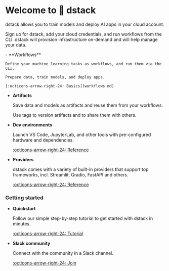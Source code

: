 # Welcome to 🧬 dstack

dstack allows you to train models and deploy AI apps in your cloud account.

Sign up for dstack, add your cloud credentials, and run workflows from the CLI.
dstack will provision infrastructure on-demand and will help manage your data.

[//]: # (TODO: Add links to the cards below)

<div class="grid cards" markdown>
- **Workflows** 

    Define your machine learning tasks as workflows, and run them via the CLI.

    Prepare data, train models, and deploy apps.

    [:octicons-arrow-right-24: Basics](workflows.md)

[//]: # (- **On-demand infrastructure** )

[//]: # (    Specify hardware requirements for your workflows as code.)

[//]: # (- **Applications** )

[//]: # (    Deploy AI applications to dstack with a single command.)

- **Artifacts** 

    Save data and models as artifacts and reuse them from your workflows.

    Use tags to version artifacts and to share them with others.

- **Dev environments** 

    Launch VS Code, JupyterLab, and other tools with 
    pre-configured hardware and dependencies.

    [:octicons-arrow-right-24: Reference](providers#dev-environments)

- **Providers** 

    dstack comes with a variety of built-in providers that support
    top frameworks, incl. Streamlit, Gradio, FastAPI and others.

    [:octicons-arrow-right-24: Reference](providers)
</div>

### Getting started

<div class="grid cards" markdown>

- **Quickstart**

    Follow our simple step-by-step tutorial to get started with dstack in minutes.

    [:octicons-arrow-right-24: Tutorial](quickstart.md)

- **Slack community**

    Connect with the community in a Slack channel.

    [:octicons-arrow-right-24: Join](https://github.com/dstackai/dstack-examples)

</div>